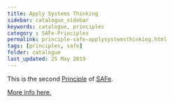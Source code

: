 ```yaml
---
title: Apply Systems Thinking
sidebar: catalogue_sidebar
keywords: catalogue, principles
category : SAFe-Principles
permalink: principle-safe-applysystemsthinking.html
tags: [principles, safe]
folder: catalogue
last_updated: 25 May 2019
---
```


This is the second [Principle](principles) of [SAFe](safe-archetype).

[More info here.](http://scaledagileframework.com/apply-systems-thinking/)



